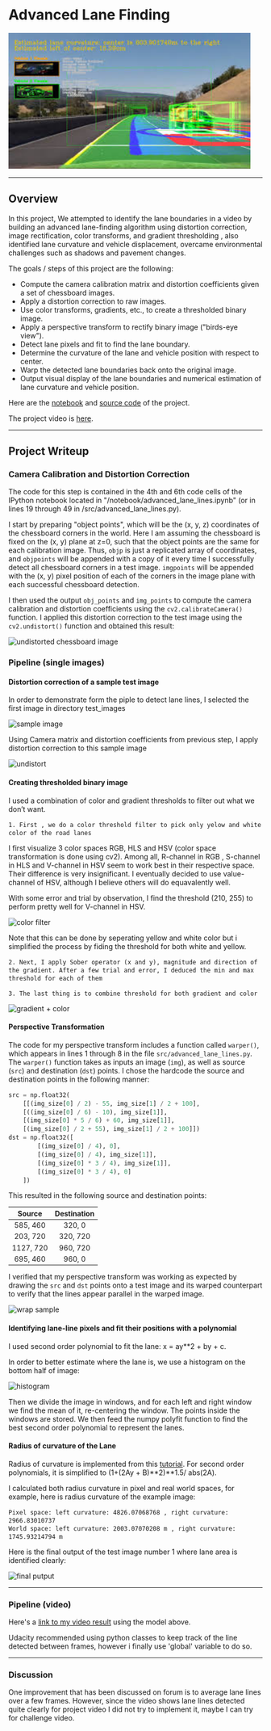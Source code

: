 # **Advanced Lane Finding**

<img src="../img/advanced-lane-lines.jpg" width="480" alt="Combined Image" />

---
Overview
---

In this project, We attempted to identify the lane boundaries in a video by building an advanced lane-finding algorithm using distortion correction, image rectification, color transforms, and gradient thresholding , also identified lane curvature and vehicle displacement, overcame environmental challenges such as shadows and pavement changes.

The goals / steps of this project are the following:

* Compute the camera calibration matrix and distortion coefficients given a set of chessboard images.
* Apply a distortion correction to raw images.
* Use color transforms, gradients, etc., to create a thresholded binary image.
* Apply a perspective transform to rectify binary image ("birds-eye view").
* Detect lane pixels and fit to find the lane boundary.
* Determine the curvature of the lane and vehicle position with respect to center.
* Warp the detected lane boundaries back onto the original image.
* Output visual display of the lane boundaries and numerical estimation of lane curvature and vehicle position.

Here are the [notebook](http://nbviewer.jupyter.org/gist/tranlyvu/ffb64be864e9b67cc2aa273d34df8b45) and [source code](https://github.com/tranlyvu/autonomous-vehicle-projects/blob/master/Advanced%20Lane%20Lines/src/advanced_lane_lines.py) of the project.

The project video is [here](https://youtu.be/Wj_g8cDhfO0).

---
Project Writeup 
---

### Camera Calibration and Distortion Correction

The code for this step is contained in the 4th and 6th code cells of the IPython notebook located in "/notebook/advanced_lane_lines.ipynb" (or in lines 19 through 49 in /src/advanced_lane_lines.py).  

I start by preparing "object points", which will be the (x, y, z) coordinates of the chessboard corners in the world. Here I am assuming the chessboard is fixed on the (x, y) plane at z=0, such that the object points are the same for each calibration image.  Thus, `objp` is just a replicated array of coordinates, and `objpoints` will be appended with a copy of it every time I successfully detect all chessboard corners in a test image.  `imgpoints` will be appended with the (x, y) pixel position of each of the corners in the image plane with each successful chessboard detection.  

I then used the output `obj_points` and `img_points` to compute the camera calibration and distortion coefficients using the `cv2.calibrateCamera()` function.  I applied this distortion correction to the test image using the `cv2.undistort()` function and obtained this result: 

![undistorted chessboard image](https://github.com/tranlyvu/autonomous-vehicle-projects/blob/master/Advanced%20Lane%20Lines/output_images/undistort_output.png)

### Pipeline (single images)

#### Distortion correction of a sample test image

In order to demonstrate form the piple to detect lane lines, I selected the first image in directory test_images

![sample image](https://github.com/tranlyvu/autonomous-vehicle-projects/blob/master/Advanced%20Lane%20Lines/test_images/test1.jpg)

Using Camera matrix and distortion coefficients from previous step, I apply distortion correction to this sample image

![undistort](https://github.com/tranlyvu/autonomous-vehicle-projects/blob/master/Advanced%20Lane%20Lines/output_images/undistort_test1.jpg)


#### Creating thresholded binary image

I used a combination of color and gradient thresholds to filter out what we don’t want.

```
1. First , we do a color threshold filter to pick only yelow and white color of the road lanes
```

I first visualize 3 color spaces RGB, HLS and HSV (color space transformation is done using cv2). Among all, R-channel in RGB , S-channel in HLS and V-channel in HSV seem to work best in their respective space. Their difference is very insignificant. I eventually decided to use value-channel of HSV, although I believe others will do equavalently well. 

With some error and trial by observation, I find the threshold (210, 255) to perform pretty well for  V-channel in HSV. 

![color filter](https://github.com/tranlyvu/autonomous-vehicle-projects/blob/master/Advanced%20Lane%20Lines/output_images/color_filter_binary.jpg)

Note that this can be done by seperating yellow and white color but i simplified the process by fiding the threshold for both white and yellow.

```
2. Next, I apply Sober operator (x and y), magnitude and direction of the gradient. After a few trial and error, I deduced the min and max threshold for each of them
```

```
3. The last thing is to combine threshold for both gradient and color
```

![gradient + color](https://github.com/tranlyvu/autonomous-vehicle-projects/blob/master/Advanced%20Lane%20Lines/output_images/combine_binary.jpg)

#### Perspective Transformation

The code for my perspective transform includes a function called `warper()`, which appears in lines 1 through 8 in the file `src/advanced_lane_lines.py`.  The `warper()` function takes as inputs an image (`img`), as well as source (`src`) and destination (`dst`) points.  I chose the hardcode the source and destination points in the following manner:

```python
src = np.float32(
    [[(img_size[0] / 2) - 55, img_size[1] / 2 + 100],
    [((img_size[0] / 6) - 10), img_size[1]],
    [(img_size[0] * 5 / 6) + 60, img_size[1]],
    [(img_size[0] / 2 + 55), img_size[1] / 2 + 100]])
dst = np.float32([
    	[(img_size[0] / 4), 0],
    	[(img_size[0] / 4), img_size[1]],
    	[(img_size[0] * 3 / 4), img_size[1]],
    	[(img_size[0] * 3 / 4), 0]
    ])
```

This resulted in the following source and destination points:

| Source        | Destination   | 
|:-------------:|:-------------:| 
| 585, 460      | 320, 0        | 
| 203, 720      | 320, 720      |
| 1127, 720     | 960, 720      |
| 695, 460      | 960, 0        |

I verified that my perspective transform was working as expected by drawing the `src` and `dst` points onto a test image and its warped counterpart to verify that the lines appear parallel in the warped image.

![wrap sample](https://github.com/tranlyvu/autonomous-vehicle-projects/blob/master/Advanced%20Lane%20Lines/output_images/warp_example_img.jpg)

#### Identifying lane-line pixels and fit their positions with a polynomial

I used second order polynomial to fit the lane: x = ay**2 + by + c.

In order to better estimate where the lane is, we use a histogram on the bottom half of image:

![histogram](https://github.com/tranlyvu/autonomous-vehicle-projects/blob/master/Advanced%20Lane%20Lines/output_images/histogram.jpg)

Then we divide the image in windows, and for each left and right window we find the mean of it, re-centering the window. The points inside the windows are stored. We then feed the numpy polyfit function to find the best second order polynomial to represent the lanes.


#### Radius of curvature of the Lane 

Radius of curvature is implemented from this [tutorial](https://www.intmath.com/applications-differentiation/8-radius-curvature.php). For second order polynomials, it is simplified to (1+(2Ay + B)**2)**1.5/ abs(2A).

I calculated both radius curvature in pixel and real world spaces, for example, here is radius curvature of the example image:

```
Pixel space: left curvature: 4826.07068768 , right curvature: 2966.83010737
World space: left curvature: 2003.07070208 m , right curvature: 1745.93214794 m
```

Here is the final output of the test image number 1 where lane area is identified clearly:

![final putput](https://github.com/tranlyvu/autonomous-vehicle-projects/blob/master/Advanced%20Lane%20Lines/output_images/test_img_1_output.jpg)

---
### Pipeline (video)

Here's a [link to my video result](https://youtu.be/Wj_g8cDhfO0) using the model above.

Udacity recommended using python classes to keep track of the line detected between frames, however i finally use 'global' variable to do so.

---
### Discussion

One improvement that has been discussed on forum is to average lane lines over a few frames. However, since the video shows lane lines detected quite clearly for project video I did not try to implement it, maybe I can try for challenge video.
